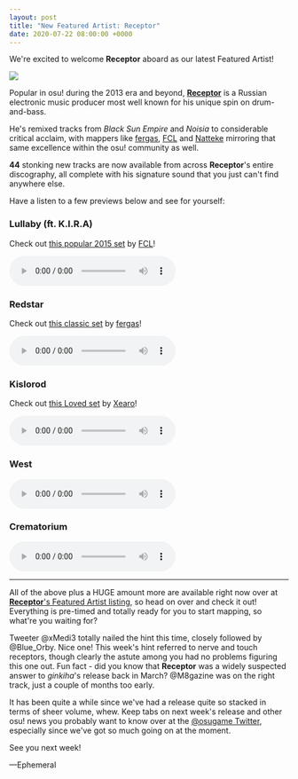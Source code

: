 ```yaml
---
layout: post
title: "New Featured Artist: Receptor"
date: 2020-07-22 08:00:00 +0000
---
```


We're excited to welcome **Receptor** aboard as our latest Featured Artist!

![](https://assets.ppy.sh/artists/91/header.jpg)

Popular in osu! during the 2013 era and beyond, [**Receptor**](https://osu.ppy.sh/beatmaps/artists/91) is a Russian electronic music producer most well known for his unique spin on drum-and-bass. 

He's remixed tracks from *Black Sun Empire* and *Noisia* to considerable critical acclaim, with mappers like [fergas](https://osu.ppy.sh/users/3144542), [FCL](https://osu.ppy.sh/users/4715762) and [Natteke](https://osu.ppy.sh/users/157177) mirroring that same excellence within the osu! community as well.

**44** stonking new tracks are now available from across **Receptor**'s entire discography, all complete with his signature sound that you just can't find anywhere else.

Have a listen to a few previews below and see for yourself:

### Lullaby (ft. K.I.R.A)

Check out [this popular 2015 set](https://osu.ppy.sh/beatmapsets/372505) by [FCL](https://osu.ppy.sh/users/4715762)!

<audio controls>
    <source src="https://assets.ppy.sh/artists/91/previews/2429.mp3" type="audio/mpeg">
</audio>

### Redstar

Check out [this classic set](https://osu.ppy.sh/beatmapsets/184301) by [fergas](https://osu.ppy.sh/users/3144542)!

<audio controls>
    <source src="https://assets.ppy.sh/artists/91/previews/2420.mp3" type="audio/mpeg">
</audio>

### Kislorod

Check out [this Loved set](https://osu.ppy.sh/beatmapsets/689366) by [Xearo](https://osu.ppy.sh/users/4644931)!

<audio controls>
    <source src="https://assets.ppy.sh/artists/91/previews/2411.mp3" type="audio/mpeg">
</audio>

### West

<audio controls>
    <source src="https://assets.ppy.sh/artists/91/previews/2428.mp3" type="audio/mpeg">
</audio>

### Crematorium

<audio controls>
    <source src="https://assets.ppy.sh/artists/91/previews/2405.mp3" type="audio/mpeg">
</audio>

---

All of the above plus a HUGE amount more are available right now over at [**Receptor**'s Featured Artist listing](https://osu.ppy.sh/beatmaps/artists/91), so head on over and check it out! Everything is pre-timed and totally ready for you to start mapping, so what're you waiting for?

Tweeter @xMedi3 totally nailed the hint this time, closely followed by @Blue_Orby. Nice one! This week's hint referred to nerve and touch receptors, though clearly the astute among you had no problems figuring this one out. Fun fact - did you know that **Receptor** was a widely suspected answer to *ginkiha*'s release back in March? @M8gazine was on the right track, just a couple of months too early.

It has been quite a while since we've had a release quite so stacked in terms of sheer volume, whew. Keep tabs on next week's release and other osu! news you probably want to know over at the [@osugame Twitter](https://twitter.com/osugame/), especially since we've got so much going on at the moment.

See you next week!

—Ephemeral
